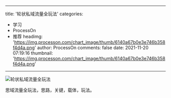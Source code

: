 
---
title: '轮状私域流量全玩法'
categories: 
 - 学习
 - ProcessOn
 - 推荐
headimg: 'https://img.processon.com/chart_image/thumb/6140a67b0e3e746b358f4d4a.png'
author: ProcessOn
comments: false
date: 2021-11-20 07:19:16
thumbnail: 'https://img.processon.com/chart_image/thumb/6140a67b0e3e746b358f4d4a.png'
---

<div>   
<img class="thumb" alt="轮状私域流量全玩法" src="https://img.processon.com/chart_image/thumb/6140a67b0e3e746b358f4d4a.png" referrerpolicy="no-referrer">
<p>思域流量全玩法，思路，关键，载体，玩法。</p>  
</div>
            